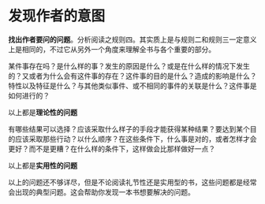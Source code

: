 # 发现作者的意图

**找出作者要问的问题**。分析阅读之规则四。其实质上是与规则二和规则三一定意义上是相同的，不过它从另外一个角度来理解全书与各个重要的部分。

某件事存在吗？是什么样的事？发生的原因是什么？或是在什么样的情况下发生的？又或者为什么会有这件事的存在？这件事的目的是什么？造成的影响是什么？特性以及特征是什么？与其他类似事件、或不相同的事件的关联是什么？这件事是如何进行的？

以上都是**理论性的问题**

有哪些结果可以选择？应该采取什么样子的手段才能获得某种结果？要达到某个目的应该采取那些行动？以什么顺序？在这些条件下，什么事是对的，或者怎样才会更好？而不是更糟？在什么样的条件下，这样做会比那样做好一点？

以上都是**实用性的问题**

以上的问题还不够详尽，但是不论阅读礼节性还是实用型的书，这些问题都是经常会出现的典型问题。这会帮助你发现一本书想要解决的问题。

#